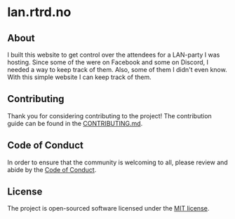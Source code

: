 # lan.rtrd.no

<p align="center">

</p>

## About

I built this website to get control over the attendees for a LAN-party I was hosting. Since some of the were on Facebook and some on Discord, I needed a way to keep track of them. Also, some of them I didn't even know. With this simple website I can keep track of them.


## Contributing

Thank you for considering contributing to the project! The contribution guide can be found in the [CONTRIBUTING.md](CONTRIBUTING.md).

## Code of Conduct

In order to ensure that the community is welcoming to all, please review and abide by the [Code of Conduct](CODE_OF_CONDUCT.md).

## License

The project is open-sourced software licensed under the [MIT license](https://opensource.org/licenses/MIT).
